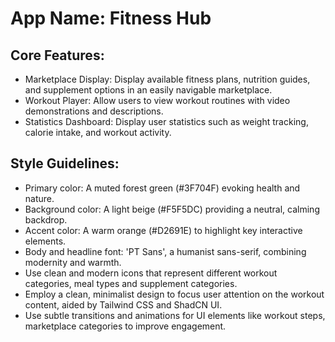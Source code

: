# **App Name**: Fitness Hub

## Core Features:

- Marketplace Display: Display available fitness plans, nutrition guides, and supplement options in an easily navigable marketplace.
- Workout Player: Allow users to view workout routines with video demonstrations and descriptions.
- Statistics Dashboard: Display user statistics such as weight tracking, calorie intake, and workout activity.

## Style Guidelines:

- Primary color: A muted forest green (#3F704F) evoking health and nature.
- Background color: A light beige (#F5F5DC) providing a neutral, calming backdrop.
- Accent color: A warm orange (#D2691E) to highlight key interactive elements.
- Body and headline font: 'PT Sans', a humanist sans-serif, combining modernity and warmth.
- Use clean and modern icons that represent different workout categories, meal types and supplement categories.
- Employ a clean, minimalist design to focus user attention on the workout content, aided by Tailwind CSS and ShadCN UI.
- Use subtle transitions and animations for UI elements like workout steps, marketplace categories to improve engagement.